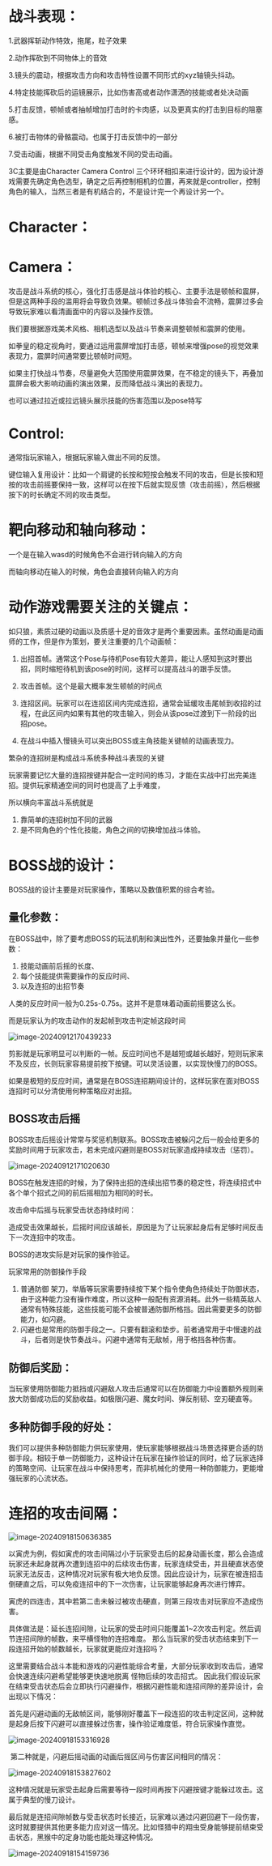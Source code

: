 # 战斗表现：

1.武器挥斩动作特效，拖尾，粒子效果

2.动作挥砍到不同物体上的音效

3.镜头的震动，根据攻击方向和攻击特性设置不同形式的xyz轴镜头抖动。

4.特定技能挥砍后的运镜展示，比如伤害高或者动作潇洒的技能或者处决动画

5.打击反馈，顿帧或者抽帧增加打击时的卡肉感，以及更真实的打击到目标的阻塞感。

6.被打击物体的骨骼震动。也属于打击反馈中的一部分

7.受击动画，根据不同受击角度触发不同的受击动画。







3C主要是由Character Camera Control 三个环环相扣来进行设计的，因为设计游戏需要先确定角色选型，确定之后再控制相机的位置，再来就是controller，控制角色的输入，当然三者是有机结合的，不是设计完一个再设计另一个。

# Character：



# Camera：

攻击是战斗系统的核心，强化打击感是战斗体验的核心、主要手法是顿帧和震屏，但是这两种手段的滥用将会导致负效果。顿帧过多战斗体验会不流畅，震屏过多会导致玩家难以看清画面中的内容以及操作反馈。

我们要根据游戏美术风格、相机选型以及战斗节奏来调整顿帧和震屏的使用。

如拳皇的稳定视角时，要通过运用震屏增加打击感，顿帧来增强pose的视觉效果表现力，震屏时间通常要比顿帧时间短。

如果主打快战斗节奏，尽量避免大范围使用震屏效果，在不稳定的镜头下，再叠加震屏会极大影响动画的演出效果，反而降低战斗演出的表现力。

也可以通过拉近或拉远镜头展示技能的伤害范围以及pose特写

# Control:

通常指玩家输入，根据玩家输入做出不同的反馈。

键位输入复用设计：比如一个肩键的长按和短按会触发不同的攻击，但是长按和短按的攻击前摇要保持一致，这样可以在按下后就实现反馈（攻击前摇），然后根据按下的时长确定不同的攻击类型。



# 靶向移动和轴向移动：

一个是在输入wasd的时候角色不会进行转向输入的方向

而轴向移动在输入的时候，角色会直接转向输入的方向



# 动作游戏需要关注的关键点：

如只狼，素质过硬的动画以及质感十足的音效才是两个重要因素。虽然动画是动画师的工作，但是作为策划，要关注重要的几个动画帧：

1. 出招首帧。通常这个Pose与待机Pose有较大差异，能让人感知到这时要出招，同时缩短待机到该pose的时间，这样可以提高战斗的跟手反馈。

2. 攻击首帧。这个是最大概率发生顿帧的时间点
3. 连招区间。玩家可以在连招区间内完成连招，通常会延缓攻击尾帧到收招的过程，在此区间内如果有其他的攻击输入，则会从该pose过渡到下一阶段的出招pose。
4. 在战斗中插入慢镜头可以突出BOSS或主角技能关键帧的动画表现力。



繁杂的连招树是构成战斗系统多种战斗表现的关键

玩家需要记忆大量的连招按键并配合一定时间的练习，才能在实战中打出完美连招。提供玩家精通空间的同时也提高了上手难度，

所以横向丰富战斗系统就是

1. 靠简单的连招树加不同的武器
2. 是不同角色的个性化技能，角色之间的切换增加战斗体验。

# BOSS战的设计：

BOSS战的设计主要是对玩家操作，策略以及数值积累的综合考验。

## 量化参数：

在BOSS战中，除了要考虑BOSS的玩法机制和演出性外，还要抽象并量化一些参数：

1. 技能动画前后摇的长度、
2. 每个技能提供需要操作的反应时间、
3. 以及连招的出招节奏

人类的反应时间一般为0.25s-0.75s。这并不是意味着动画前摇要这么长。

而是玩家认为的攻击动作的发起帧到攻击判定帧这段时间

![image-20240912170439233](C:\Users\Administrator\AppData\Roaming\Typora\typora-user-images\image-20240912170439233.png)

剪影就是玩家明显可以判断的一帧。反应时间也不是越短或越长越好，短则玩家来不及反应，长则玩家容易提前按下按键。可以灵活设置，以实现快慢刀的BOSS。

如果是极短的反应时间，通常是在BOSS连招期间设计的，这样玩家在面对BOSS连招时可以分清使用何种策略应对出招。



## BOSS攻击后摇

BOSS攻击后摇设计常常与奖惩机制联系。BOSS攻击被躲闪之后一般会给更多的奖励时间用于玩家攻击，若未完成闪避则是BOSS对玩家造成持续攻击（惩罚）。

![image-20240912171020630](C:\Users\Administrator\AppData\Roaming\Typora\typora-user-images\image-20240912171020630.png)



BOSS在触发连招的时候，为了保持出招的连续出招节奏的稳定性，将连续招式中各个单个招式之间的前后摇相加为相同的时长。



攻击命中后摇与玩家受击状态持续时间：

造成受击效果越长，后摇时间应该越长，原因是为了让玩家起身后有足够时间反击下一次连招中的攻击。

BOSS的进攻实际是对玩家的操作验证。

玩家常用的防御操作手段

1. 普通防御 架刀，举盾等玩家需要持续按下某个指令使角色持续处于防御状态，由于这种能力没有操作难度，所以这种一般配有资源消耗。此外一些精英敌人通常有特殊技能，这些技能可能不会被普通防御所格挡。因此需要更多的防御能力，如闪避。
2. 闪避也是常用的防御手段之一。只要有翻滚和垫步。前者通常用于中慢速的战斗，后者则是快节奏战斗。闪避中通常有无敌帧，用于格挡各种伤害。



## 防御后奖励：

当玩家使用防御能力抵挡或闪避敌人攻击后通常可以在防御能力中设置额外规则来放大防御成功后的奖励收益。如极限闪避、魔女时间、弹反削韧、空刃硬直等。

## 多种防御手段的好处：

我们可以提供多种防御能力供玩家使用，使玩家能够根据战斗场景选择更合适的防御手段。相较于单一防御能力，这种设计在玩家在操作验证的同时，给了玩家选择的策略空间、让玩家在战斗中保持思考，而非机械化的使用一种防御能力，更能增强玩家的心流状态。

# 连招的攻击间隔：	

![image-20240918150636385](C:\Users\Administrator\AppData\Roaming\Typora\typora-user-images\image-20240918150636385.png)

以寅虎为例，假如寅虎的攻击间隔过小于玩家受击后的起身动画长度，那么会造成玩家还未起身就再次遭到连招中的后续攻击伤害，玩家连续受击，并且硬直状态使玩家无法反击，这种情况对玩家有极大地负反馈。因此应设计为，玩家在被连招击倒硬直之后，可以免疫连招中的下一次伤害，让玩家能够起身再次进行博弈。

寅虎的四连击，其中若第二击未躲过被攻击硬直，则第三段攻击对玩家应不造成伤害。

具体做法是：延长连招间隙，让玩家的受击时间只能覆盖1~2次攻击判定。然后调节连招间隙的帧数，来平横怪物的连招难度。  那么当玩家的受击状态结束到下一段连招开始的帧数越长，玩家就更能应对连招吗？

这里需要结合战斗本能和游戏的闪避性能综合考量，大部分玩家收到攻击后，通常会快速连续闪避希望能够更快速地脱离 怪物后续的攻击招式。 因此我们假设玩家在结束受击状态后会立即执行闪避操作，根据闪避性能和连招间隙的差异设计，会出现以下情况：

首先是闪避动画的无敌帧区间，能够刚好覆盖下一段连招的攻击判定区间，这种就是起身后按下闪避可以直接躲过伤害，操作验证难度低，符合玩家操作直觉。

![image-20240918153316928](C:\Users\Administrator\AppData\Roaming\Typora\typora-user-images\image-20240918153316928.png)

​	第二种就是，闪避后摇动画的动画后摇区间与伤害区间相同的情况：

![image-20240918153827602](C:\Users\Administrator\AppData\Roaming\Typora\typora-user-images\image-20240918153827602.png)

这种情况就是玩家受击起身后需要等待一段时间再按下闪避按键才能躲过攻击。这属于典型的慢刀设计。

最后就是连招间隙帧数与受击状态时长接近，玩家难以通过闪避回避下一段伤害，这时就要提供其他更多能力应对这一情况。比如怪猎中的翔虫受身能够提前结束受击状态，黑猴中的定身功能也能处理这种情况。

![image-20240918154159736](C:\Users\Administrator\AppData\Roaming\Typora\typora-user-images\image-20240918154159736.png)
